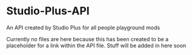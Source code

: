 # Studio-Plus-API
An API created by Studio Plus for all people playground mods

Currently no files are here because this has been created to be a placeholder for a link within the API file. Stuff will be added in here soon
